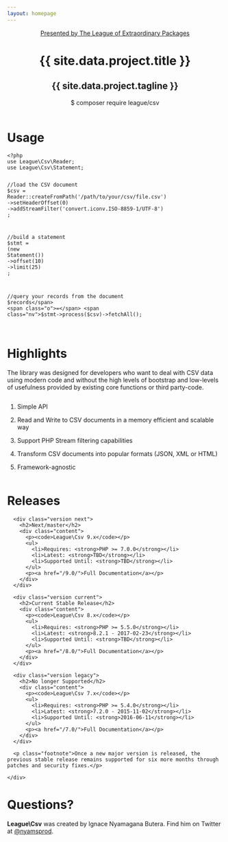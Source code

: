 ```yaml
---
layout: homepage
---
```


<header>
    <div class="inner-content">
      <a href="http://thephpleague.com/" class="league">
          Presented by The League of Extraordinary Packages
      </a>
      <h1>{{ site.data.project.title }}</h1>
      <h2>{{ site.data.project.tagline }}</h2>
      <p class="composer"><span>$ composer require league/csv</span></p>
    </div>
</header>

<main>
  <div class="example">
    <div class="inner-content">
      <h1>Usage</h1>

<div class="language-php highlighter-rouge"><pre class="highlight"><code><span class="cp">&lt;?php</span>
<span class="k">use</span> <span class="nx">League\Csv\Reader</span><span class="p">;</span>
<span class="k">use</span> <span class="nx">League\Csv\Statement</span><span class="p">;</span>

<span class="c1">//load the CSV document
</span><span class="nv">$csv</span> <span class="o">=</span> <span class="nx">Reader</span><span class="o">::</span><span class="na">createFromPath</span><span class="p">(</span><span class="s1">'/path/to/your/csv/file.csv'</span><span class="p">)</span>
    <span class="o">-&gt;</span><span class="na">setHeaderOffset</span><span class="p">(</span><span class="mi">0</span><span class="p">)</span>
    <span class="o">-&gt;</span><span class="na">addStreamFilter</span><span class="p">(</span><span class="s1">'convert.iconv.ISO-8859-1/UTF-8'</span><span class="p">)</span>
<span class="p">;</span>

<span class="c1">//build a statement
</span><span class="nv">$stmt</span> <span class="o">=</span> <span class="p">(</span><span class="k">new</span> <span class="nx">Statement</span><span class="p">())</span>
    <span class="o">-&gt;</span><span class="na">offset</span><span class="p">(</span><span class="mi">10</span><span class="p">)</span>
    <span class="o">-&gt;</span><span class="na">limit</span><span class="p">(</span><span class="mi">25</span><span class="p">)</span>
<span class="p">;</span>

<span class="c1">//query your records from the document
</span><span class="nv">$records</span> <span class="o">=</span> <span class="nv">$stmt</span><span class="o">-&gt;</span><span class="na">process</span><span class="p">(</span><span class="nv">$csv</span><span class="p">)</span><span class="o">-&gt;</span><span class="na">fetchAll</span><span class="p">();</span>
</code></pre>
</div>
    </div>
  </div>


  <div class="highlights">
    <div class="inner-content">
      <div class="column one">
        <h1>Highlights</h1>
        <div class="description">
        <p>The library was designed for developers who want to deal with CSV data using modern code and without the high levels of bootstrap and low-levels of usefulness provided by existing core functions or third party-code.</p>
        </div>
      </div>
      <div class="column two">
        <ol>
          <li><p>Simple API</p></li>
          <li><p>Read and Write to CSV documents in a memory efficient and scalable way</p></li>
          <li><p>Support PHP Stream filtering capabilities</p></li>
          <li><p>Transform CSV documents into popular formats (JSON, XML or HTML)</p></li>
          <li><p>Framework-agnostic</p></li>
        </ol>
      </div>
    </div>
  </div>

  <div class="documentation">
    <div class="inner-content">
      <h1>Releases</h1>

      <div class="version next">
        <h2>Next/master</h2>
        <div class="content">
          <p><code>League\Csv 9.x</code></p>
          <ul>
            <li>Requires: <strong>PHP >= 7.0.0</strong></li>
            <li>Latest: <strong>TBD</strong></li>
            <li>Supported Until: <strong>TBD</strong></li>
          </ul>
          <p><a href="/9.0/">Full Documentation</a></p>
        </div>
      </div>

      <div class="version current">
        <h2>Current Stable Release</h2>
        <div class="content">
          <p><code>League\Csv 8.x</code></p>
          <ul>
            <li>Requires: <strong>PHP >= 5.5.0</strong></li>
            <li>Latest: <strong>8.2.1 - 2017-02-23</strong></li>
            <li>Supported Until: <strong>TBD</strong></li>
          </ul>
          <p><a href="/8.0/">Full Documentation</a></p>
        </div>
      </div>

      <div class="version legacy">
        <h2>No longer Supported</h2>
        <div class="content">
          <p><code>League\Csv 7.x</code></p>
          <ul>
            <li>Requires: <strong>PHP >= 5.4.0</strong></li>
            <li>Latest: <strong>7.2.0 - 2015-11-02</strong></li>
            <li>Supported Until: <strong>2016-06-11</strong></li>
          </ul>
          <p><a href="/7.0/">Full Documentation</a></p>
        </div>
      </div>

      <p class="footnote">Once a new major version is released, the previous stable release remains supported for six more months through patches and security fixes.</p>

    </div>
  </div>

  <div class="questions">
    <div class="inner-content">
      <h1>Questions?</h1>
      <p><strong>League\Csv</strong> was created by Ignace Nyamagana Butera. Find him on Twitter at <a href="https://twitter.com/nyamsprod">@nyamsprod</a>.</p>
    </div>
  </div>
</main>